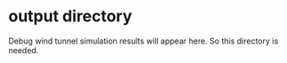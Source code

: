 # output directory

Debug wind tunnel simulation results will appear here. So this directory is needed.
